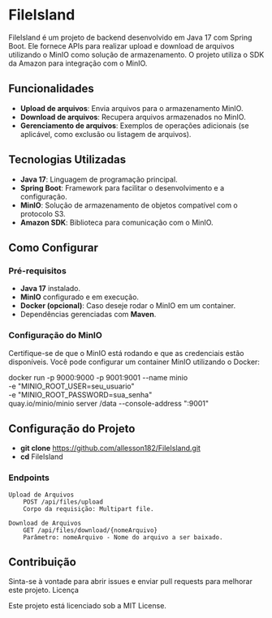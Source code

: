 # FileIsland

FileIsland é um projeto de backend desenvolvido em Java 17 com Spring Boot. Ele fornece APIs para realizar upload e download de arquivos utilizando o MinIO como solução de armazenamento. O projeto utiliza o SDK da Amazon para integração com o MinIO.

## Funcionalidades

- **Upload de arquivos**: Envia arquivos para o armazenamento MinIO.
- **Download de arquivos**: Recupera arquivos armazenados no MinIO.
- **Gerenciamento de arquivos**: Exemplos de operações adicionais (se aplicável, como exclusão ou listagem de arquivos).

## Tecnologias Utilizadas

- **Java 17**: Linguagem de programação principal.
- **Spring Boot**: Framework para facilitar o desenvolvimento e a configuração.
- **MinIO**: Solução de armazenamento de objetos compatível com o protocolo S3.
- **Amazon SDK**: Biblioteca para comunicação com o MinIO.

## Como Configurar

### Pré-requisitos

- **Java 17** instalado.
- **MinIO** configurado e em execução.
- **Docker (opcional)**: Caso deseje rodar o MinIO em um container.
- Dependências gerenciadas com **Maven**.

### Configuração do MinIO

Certifique-se de que o MinIO está rodando e que as credenciais estão disponíveis. Você pode configurar um container MinIO utilizando o Docker:


docker run -p 9000:9000 -p 9001:9001 --name minio \
  -e "MINIO_ROOT_USER=seu_usuario" \
  -e "MINIO_ROOT_PASSWORD=sua_senha" \
  quay.io/minio/minio server /data --console-address ":9001" 
## Configuração do Projeto

- **git clone** https://github.com/allesson182/FileIsland.git
- **cd** FileIsland

### Endpoints

    Upload de Arquivos
        POST /api/files/upload
        Corpo da requisição: Multipart file.

    Download de Arquivos
        GET /api/files/download/{nomeArquivo}
        Parâmetro: nomeArquivo - Nome do arquivo a ser baixado.

## Contribuição

Sinta-se à vontade para abrir issues e enviar pull requests para melhorar este projeto.
Licença

Este projeto está licenciado sob a MIT License.
